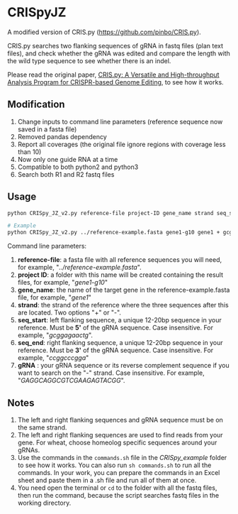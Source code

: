 # CRISpyJZ
A modified version of CRIS.py (https://github.com/pinbo/CRIS.py).

CRIS.py searches two flanking sequences of gRNA in fastq files (plan text files), and check whether the gRNA was edited and compare the length with the wild type sequence to see whether there is an indel.

Please read the original paper, [CRIS.py: A Versatile and High-throughput Analysis Program for CRISPR-based Genome Editing](https://www.nature.com/articles/s41598-019-40896-w), to see how it works.

## Modification

1. Change inputs to command line parameters (reference sequence now saved in a fasta file)
2. Removed pandas dependency
3. Report all coverages (the original file ignore regions with coverage less than 10)
4. Now only one guide RNA at a time
5. Compatible to both python2 and python3
6. Search both R1 and R2 fastq files

## Usage

``` sh
python CRISpy_JZ_v2.py reference-file project-ID gene_name strand seq_start seq_end gRNA

# Example
python CRISpy_JZ_v2.py ../reference-example.fasta gene1-g10 gene1 + gcggagaactg ccggcccgga GAGGCAGGCGTCGAAGAGTACGG
```

Command line parameters:

1. **reference-file**: a fasta file with all reference sequences you will need, for example, "*../reference-example.fasta*".
2. **project ID**: a folder with this name will be created containing the result files, for example, "*gene1-g10*"
3. **gene_name**: the name of the target gene in the reference-example.fasta file, for example, "*gene1*"
4. **strand**: the strand of the reference where the three sequences after this are located. Two options "+" or "-".
5. **seq_start**: left flanking sequence, a unique 12-20bp sequence in your reference. Must be **5'** of the gRNA sequence. Case insensitive. For example, "*gcggagaactg*".
6. **seq_end**: right flanking sequence, a unique 12-20bp sequence in your reference. Must be **3'** of the gRNA sequence. Case insensitive. For example, "*ccggcccgga*"
7. **gRNA** : your gRNA sequence or its reverse complement sequence if you want to search on the "-" strand. Case insensitive. For example, "*GAGGCAGGCGTCGAAGAGTACGG*".

## Notes

1. The left and right flanking sequences and gRNA sequence must be on the same strand.
2. The left and right flanking sequences are used to find reads from your gene. For wheat, choose homeolog specific sequences around your gRNAs.
3. Use the commands in the `commands.sh` file in the *CRISpy_example* folder to see how it works. You can also run `sh commands.sh` to run all the commands. In your work, you can prepare the commands in an Excel sheet and paste them in a .sh file and run all of them at once.
4. You need open the terminal or `cd` to the folder with all the fastq files, then run the command, because the script searches fastq files in the working directory.

